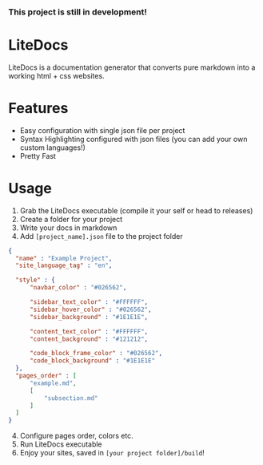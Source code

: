 ### This project is still in development!
# LiteDocs

LiteDocs is a documentation generator that converts pure markdown into a working html + css websites.  

# Features
- Easy configuration with single json file per project
- Syntax Highlighting configured with json files (you can add your own custom languages!)
- Pretty Fast

# Usage
1. Grab the LiteDocs executable (compile it your self or head to releases)
2. Create a folder for your project
3. Write your docs in markdown
4. Add ``[project_name].json`` file to the project folder
  ```json
{
    "name" : "Example Project",
    "site_language_tag" : "en",

    "style" : {
        "navbar_color" : "#026562",

        "sidebar_text_color" : "#FFFFFF",
        "sidebar_hover_color" : "#026562",
        "sidebar_background" : "#1E1E1E",

        "content_text_color" : "#FFFFFF",
        "content_background" : "#121212",

        "code_block_frame_color" : "#026562",
        "code_block_background" : "#1E1E1E"
    },
    "pages_order" : [
        "example.md",
        [
            "subsection.md"
        ]
    ]
}
```
4. Configure pages order, colors etc.
5. Run LiteDocs executable
6. Enjoy your sites, saved in ``[your project folder]/build``!
